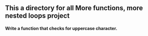 ## This a directory for all More functions, more nested loops project
#### Write a function that checks for uppercase character.
